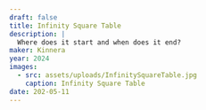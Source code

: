 ```yaml
---
draft: false
title: Infinity Square Table
description: |
  Where does it start and when does it end?
maker: Kinnera
year: 2024
images:
  - src: assets/uploads/InfinitySquareTable.jpg
    caption: Infinity Square Table
date: 202-05-11
---
```

